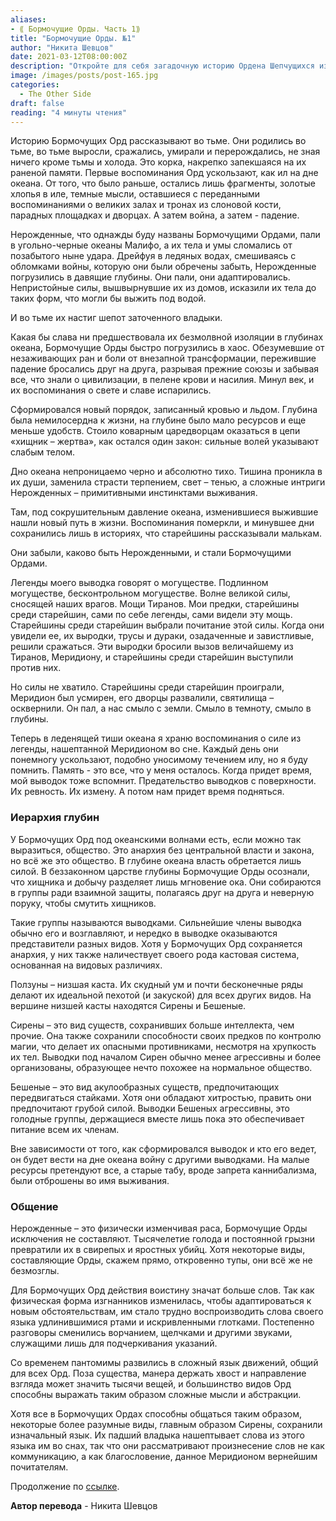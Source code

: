 ```yaml
---
aliases: 
- ⟪ Бормочущие Орды. Часть 1⟫
title: "Бормочущие Орды. №1"
author: "Никита Шевцов"
date: 2021-03-12T08:00:00Z
description: "Откройте для себя загадочную историю Ордена Шепчущихся из сеттинга «The Other Side». Их воспоминания — фрагменты утраченного прошлого, времени великих залов, тронов из слоновой кости и великих дворцов. Брошенные в угольно-черные океаны The Other Side, их тела и разум были разбиты забытым ударом войны, которую они обречены забыть. Тем не менее, они адаптировались и выжили, охваченные невыразимыми силами, которые позволяют им процветать под водой."
image: /images/posts/post-165.jpg
categories:
  - The Other Side
draft: false
reading: "4 минуты чтения"
---
```


Историю Бормочущих Орд рассказывают во тьме. Они родились во тьме, во тьме выросли, сражались, умирали и перерождались, не зная ничего кроме тьмы и холода. Это корка, накрепко запекшаяся на их раненой памяти. Первые воспоминания Орд ускользают, как ил на дне океана. От того, что было раньше, остались лишь фрагменты, золотые хлопья в иле, темные мысли, оставшиеся с переданными воспоминаниями о великих залах и тронах из слоновой кости, парадных площадках и дворцах. А затем война, а затем - падение.

Нерожденные, что однажды буду названы Бормочущими Ордами, пали в угольно-черные океаны Малифо, а их тела и умы сломались от позабытого ныне удара. Дрейфуя в ледяных водах, смешиваясь с обломками войны, которую они были обречены забыть, Нерожденные погрузились в давящие глубины. Они пали, они адаптировались. Непристойные силы, вышвырнувшие их из домов, исказили их тела до таких форм, что могли бы выжить под водой.

И во тьме их настиг шепот заточенного владыки.

Какая бы слава ни предшествовала их безмолвной изоляции в глубинах океана, Бормочущие Орды быстро погрузились в хаос. Обезумевшие от незаживающих ран и боли от внезапной трансформации, пережившие падение бросались друг на друга, разрывая прежние союзы и забывая все, что знали о цивилизации, в пелене крови и насилия. Минул век, и их воспоминания о свете и славе испарились.

Сформировался новый порядок, записанный кровью и льдом. Глубина была немилосердна к жизни, на глубине было мало ресурсов и еще меньше удобств. Стоило коварным царедворцам оказаться в цепи «хищник – жертва», как остался один закон: сильные волей указывают слабым телом.

Дно океана непроницаемо черно и абсолютно тихо. Тишина проникла в их души, заменила страсти терпением, свет – тенью, а сложные интриги Нерожденных – примитивными инстинктами выживания.

Там, под сокрушительным давление океана, изменившиеся выжившие нашли новый путь в жизни. Воспоминания померкли, и минувшее дни сохранились лишь в историях, что старейшины рассказывали малькам.

Они забыли, каково быть Нерожденными, и стали Бормочущими Ордами.

Легенды моего выводка говорят о могуществе. Подлинном могуществе, бесконтрольном могуществе. Волне великой силы, сносящей наших врагов. Мощи Тиранов. Мои предки, старейшины среди старейшин, сами по себе легенды, сами видели эту мощь. Старейшины среди старейшин выбрали почитание этой силы. Когда они увидели ее, их выродки, трусы и дураки, озадаченные и завистливые, решили сражаться. Эти выродки бросили вызов величайшему из Тиранов, Меридиону, и старейшины среди старейшин выступили против них.

Но силы не хватило. Старейшины среди старейшин проиграли, Меридион был усмирен, его дворцы развалили, святилища – осквернили. Он пал, а нас смыло с земли. Смыло в темноту, смыло в глубины.

Теперь в леденящей тиши океана я храню воспоминания о силе из легенды, нашептанной Меридионом во сне. Каждый день они понемногу ускользают, подобно уносимому течением илу, но я буду помнить. Память - это все, что у меня осталось. Когда придет время, мой выводок тоже вспомнит. Предательство выводков с поверхности. Их ревность. Их измену. А потом нам придет время подняться.

### Иерархия глубин

У Бормочущих Орд под океанскими волнами есть, если можно так выразиться, общество. Это анархия без центральной власти и закона, но всё же это общество. В глубине океана власть обретается лишь силой. В беззаконном царстве глубины Бормочущие Орды осознали, что хищника и добычу разделяет лишь мгновение ока. Они собираются в группы ради взаимной защиты, полагаясь друг на друга и неверную поруку, чтобы смутить хищников.

Такие группы называются выводками. Сильнейшие члены выводка обычно его и возглавляют, и нередко в выводке оказываются представители разных видов. Хотя у Бормочущих Орд сохраняется анархия, у них также наличествует своего рода кастовая система, основанная на видовых различиях.

Ползуны – низшая каста. Их скудный ум и почти бесконечные ряды делают их идеальной пехотой (и закуской) для всех других видов. На вершине низшей касты находятся Сирены и Бешеные.

Сирены – это вид существ, сохранивших больше интеллекта, чем прочие. Она также сохранили способности своих предков по контролю магии, что делает их опасными противниками, несмотря на хрупкость их тел. Выводки под началом Сирен обычно менее агрессивны и более организованы, образующее нечто похожее на нормальное общество.

Бешеные – это вид акулообразных существ, предпочитающих передвигаться стайками. Хотя они обладают хитростью, править они предпочитают грубой силой. Выводки Бешеных агрессивны, это голодные группы, держащиеся вместе лишь пока это обеспечивает питание всем их членам.

Вне зависимости от того, как сформировался выводок и кто его ведет, он будет вести на дне океана войну с другими выводками. На малые ресурсы претендуют все, а старые табу, вроде запрета каннибализма, были отброшены во имя выживания.

### Общение

Нерожденные – это физически изменчивая раса, Бормочущие Орды исключения не составляют. Тысячелетие голода и постоянной грызни превратили их в свирепых и яростных убийц. Хотя некоторые виды, составляющие Орды, скажем прямо, откровенно тупы, они всё же не безмозглы.

Для Бормочущих Орд действия воистину значат больше слов. Так как физическая форма изгнанников изменилась, чтобы адаптироваться к новым обстоятельствам, им стало трудно воспроизводить слова своего языка удлинившимися ртами и искривленными глотками. Постепенно разговоры сменились ворчанием, щелчками и другими звуками, служащими лишь для подчеркивания указаний.

Со временем пантомимы развились в сложный язык движений, общий для всех Орд. Поза существа, манера держать хвост и направление взгляда может значить тысячи вещей, и большинство видов Орд способны выражать таким образом сложные мысли и абстракции.

Хотя все в Бормочущих Ордах способны общаться таким образом, некоторые более разумные виды, главным образом Сирены, сохранили изначальный язык. Их падший владыка нашептывает слова из этого языка им во снах, так что они рассматривают произнесение слов не как коммуникацию, а как благословение, данное Меридионом вернейшим почитателям.


Продолжение по [ссылке](http://malifaux.ru/posts/post-166).


**Автор перевода** - Никита Шевцов

